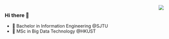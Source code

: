 <img align="right" src="https://github-readme-stats.vercel.app/api?username=lonelyotter&show_icons=true&theme=city_lights" />

### Hi there 👋

- 📖 Bachelor in Information Engineering @SJTU
- 📖 MSc in Big Data Technology @HKUST
<!--

- 🔭 I’m currently working on ...
- 🌱 I’m currently learning ...
- 👯 I’m looking to collaborate on ...
- 🤔 I’m looking for help with ...
- 💬 Ask me about ...
- 📫 How to reach me: ...
- 😄 Pronouns: ...
- ⚡ Fun fact: ...
-->
